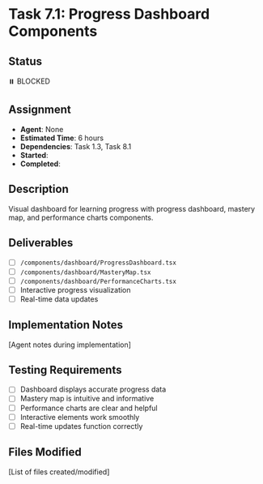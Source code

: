 # Task 7.1: Progress Dashboard Components

## Status

⏸️ BLOCKED

## Assignment

- **Agent**: None
- **Estimated Time**: 6 hours
- **Dependencies**: Task 1.3, Task 8.1
- **Started**:
- **Completed**:

## Description

Visual dashboard for learning progress with progress dashboard, mastery map, and performance charts components.

## Deliverables

- [ ] `/components/dashboard/ProgressDashboard.tsx`
- [ ] `/components/dashboard/MasteryMap.tsx`
- [ ] `/components/dashboard/PerformanceCharts.tsx`
- [ ] Interactive progress visualization
- [ ] Real-time data updates

## Implementation Notes

[Agent notes during implementation]

## Testing Requirements

- [ ] Dashboard displays accurate progress data
- [ ] Mastery map is intuitive and informative
- [ ] Performance charts are clear and helpful
- [ ] Interactive elements work smoothly
- [ ] Real-time updates function correctly

## Files Modified

[List of files created/modified]
